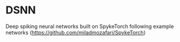 # DSNN
Deep spiking neural networks built on SpykeTorch following example networks (https://github.com/miladmozafari/SpykeTorch)
